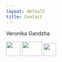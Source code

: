 ```yaml
---
layout: default
title: Contact
---
```


Veronika Gandzha

<a href="mailto:nikagandzh@gmail.com"><img src="https://png2.kisspng.com/20180426/pse/kisspng-email-computer-icons-symbol-mail-icon-5ae243b3178f21.9722528315247779070965.png" width="40" height="40"></a>
<a href="https://www.instagram.com/nikagandzh"><img src="https://www.bumblezest.co.uk/wp-content/uploads/2018/05/instagram-icon-white-on-black-circle.png" width="55" height="40"></img></a>
<a href="https://www.behance.net/nikagandzhadcd"><img src="http://icons.iconarchive.com/icons/sicons/basic-round-social/256/behance-icon.png" width="35" height="35"></img></a>

